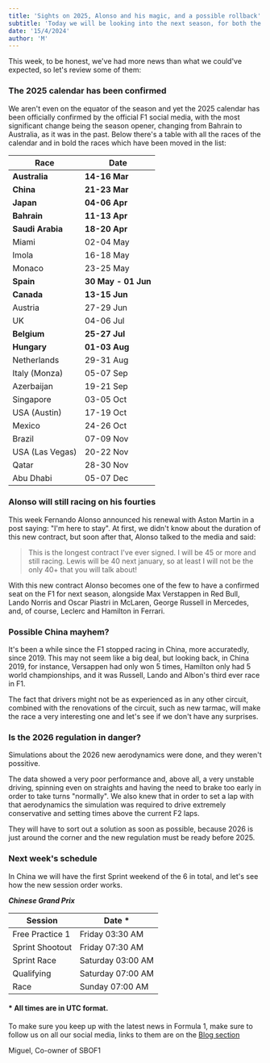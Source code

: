 ```yaml
---
title: 'Sights on 2025, Alonso and his magic, and a possible rollback'
subtitle: 'Today we will be looking into the next season, for both the races and drivers, and some unexpected problems which may interfere with the 2026 regulation.'
date: '15/4/2024'
author: 'M'
---
```


This week, to be honest, we've had more news than what we could've expected, so let's review some of them:

### The 2025 calendar has been confirmed

We aren't even on the equator of the season and yet the 2025 calendar has been officially confirmed by the official F1 social media, with the most significant change being the season opener, changing from Bahrain to Australia, as it was in the past. Below there's a table with all the races of the calendar and in bold the races which have been moved in the list:

| Race             | Date                |
| ---------------- | ------------------- |
| **Australia**    | **14-16 Mar**       |
| **China**        | **21-23 Mar**       |
| **Japan**        | **04-06 Apr**       |
| **Bahrain**      | **11-13 Apr**       |
| **Saudi Arabia** | **18-20 Apr**       |
| Miami            | 02-04 May           |
| Imola            | 16-18 May           |
| Monaco           | 23-25 May           |
| **Spain**        | **30 May - 01 Jun** |
| **Canada**       | **13-15 Jun**       |
| Austria          | 27-29 Jun           |
| UK               | 04-06 Jul           |
| **Belgium**      | **25-27 Jul**       |
| **Hungary**      | **01-03 Aug**       |
| Netherlands      | 29-31 Aug           |
| Italy (Monza)    | 05-07 Sep           |
| Azerbaijan       | 19-21 Sep           |
| Singapore        | 03-05 Oct           |
| USA (Austin)     | 17-19 Oct           |
| Mexico           | 24-26 Oct           |
| Brazil           | 07-09 Nov           |
| USA (Las Vegas)  | 20-22 Nov           |
| Qatar            | 28-30 Nov           |
| Abu Dhabi        | 05-07 Dec           |

### Alonso will still racing on his fourties

This week Fernando Alonso announced his renewal with Aston Martin in a post saying: "I'm here to stay". At first, we didn't know about the duration of this new contract, but soon after that, Alonso talked to the media and said:

> This is the longest contract I've ever signed. I will be 45 or more and still racing. Lewis will be 40 next january, so at least I will not be the only 40+ that you will talk about!

With this new contract Alonso becomes one of the few to have a confirmed seat on the F1 for next season, alongside Max Verstappen in Red Bull, Lando Norris and Oscar Piastri in McLaren, George Russell in Mercedes, and, of course, Leclerc and Hamilton in Ferrari.

### Possible China mayhem?

It's been a while since the F1 stopped racing in China, more accuratedly, since 2019. This may not seem like a big deal, but looking back, in China 2019, for instance, Versappen had only won 5 times, Hamilton only had 5 world championships, and it was Russell, Lando and Albon's third ever race in F1.

The fact that drivers might not be as experienced as in any other circuit, combined with the renovations of the circuit, such as new tarmac, will make the race a very interesting one and let's see if we don't have any surprises.

### Is the 2026 regulation in danger?

Simulations about the 2026 new aerodynamics were done, and they weren't possitive.

The data showed a very poor performance and, above all, a very unstable driving, spinning even on straights and having the need to brake too early in order to take turns "normally".
We also knew that in order to set a lap with that aerodynamics the simulation was required to drive extremely conservative and setting times above the current F2 laps.

They will have to sort out a solution as soon as possible, because 2026 is just around the corner and the new regulation must be ready before 2025.

### Next week's schedule

In China we will have the first Sprint weekend of the 6 in total, and let's see how the new session order works.

**_Chinese Grand Prix_**

| Session         | Date \*           |
| --------------- | ----------------- |
| Free Practice 1 | Friday 03:30 AM   |
| Sprint Shootout | Friday 07:30 AM   |
| Sprint Race     | Saturday 03:00 AM |
| Qualifying      | Saturday 07:00 AM |
| Race            | Sunday 07:00 AM   |

#### \* All times are in UTC format.

To make sure you keep up with the latest news in Formula 1, make sure to follow us on all our social media, links to them are on the [Blog section](https://somebitsoff1.vercel.app/blog)

Miguel,
Co-owner of SBOF1
